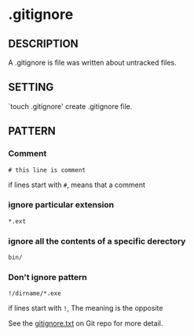 # .gitignore

## DESCRIPTION

A .gitignore is file was written about untracked files.

## SETTING

`touch .gitignore' create .gitignore file.

## PATTERN

### Comment

`# this line is comment`

if lines start with `#`, means that a comment

### ignore particular extension

`*.ext`

### ignore all the contents of a specific derectory

`bin/`

### Don't ignore pattern

`!/dirname/*.exe`

if lines start with `!`, The meaning is the opposite

See the [gitignore.txt](https://github.com/git/git/blob/v2.19.1/Documentation/gitignore.txt#L70) on Git repo for more detail.
